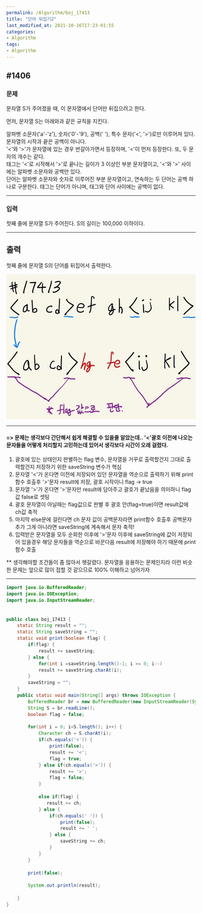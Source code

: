 ```yaml
---
permalink: /Algorithm/boj_17413
title: "단어 뒤집기2"
last_modified_at: 2021-10-16T17:23-01:55
categories:
- Algorithm
tags:
- Algorithm
---
```


## #1406

### 문제

문자열 S가 주어졌을 때, 이 문자열에서 단어만 뒤집으려고 한다.

먼저, 문자열 S는 아래와과 같은 규칙을 지킨다.

알파벳 소문자('a'-'z'), 숫자('0'-'9'), 공백(' '), 특수 문자('<', '>')로만 이루어져 있다.  
문자열의 시작과 끝은 공백이 아니다.  
'<'와 '>'가 문자열에 있는 경우 번갈아가면서 등장하며, '<'이 먼저 등장한다. 또, 두 문자의 개수는 같다.  
태그는 '<'로 시작해서 '>'로 끝나는 길이가 3 이상인 부분 문자열이고, '<'와 '>' 사이에는 알파벳 소문자와 공백만 있다.  
단어는 알파벳 소문자와 숫자로 이루어진 부분 문자열이고, 연속하는 두 단어는 공백 하나로 구분한다. 태그는 단어가 아니며, 태그와 단어 사이에는 공백이 없다.

---

### 입력

첫째 줄에 문자열 S가 주어진다. S의 길이는 100,000 이하이다.

---

## 출력

첫째 줄에 문자열 S의 단어를 뒤집어서 출력한다.

![17413](/assets/image/algo/17413.jpg)

---

#### => 문제는 생각보다 간단해서 쉽게 해결할 수 있을줄 알았는데.. '<'괄호 이전에 나오는 문자들을 어떻게 처리할지 고민하는데 있어서 생각보다 시간이 오래 걸렸다.

1. 괄호에 있는 상태인지 판별하는 flag 변수, 문자열을 거꾸로 출력할건지 그대로 출력할건지 저장하기 위한 saveString 변수가 핵심
2. 문자열 '<'가 온다면 이전에 저장되어 있던 문자열을 역순으로 출력하기 위해 print함수 호출후 '>'문자 result에 저장, 괄호 시작이니 flag -> true
3. 문자열 '>'가 온다면 '>'문자만 result에 담아주고 괄호가 끝났음을 의미하니 flag 값 false로 셋팅
4. 괄호 문자열이 아닐때는 flag값으로 판별 후 괄호 안(flag=true)이면 result값에 ch값 축적
5. 마지막 else문에 걸린다면 ch 문자 값이 공백문자라면 print함수 호출후 공백문자 추가 그게 아니라면 saveString에 계속해서 문자 축적!
6. 입력받은 문자열을 모두 순회한 이후에 '>'문자 이후에 saveString에 값이 저장되어 있을경우 해당 문자들을 역순으로 바꾼다음 result에 저장해야 하기 때문에 print함수 호출  

** 생각해야할 조건들이 좀 많아서 헷갈렸다. 문자열을 응용하는 문제인지라 이런 비슷한 문제는 앞으로 많이 접할 것 같으므로 100% 이해하고 넘어가자

---

```java
import java.io.BufferedReader;
import java.io.IOException;
import java.io.InputStreamReader;


public class boj_17413 {
    static String result = "";
    static String saveString = "";
    static void print(boolean flag) {
        if(flag) {
            result += saveString;
        } else {
            for(int i =saveString.length()-1; i >= 0; i--)
            result += saveString.charAt(i);
        }
        saveString = "";
    }
    public static void main(String[] args) throws IOException {
        BufferedReader br = new BufferedReader(new InputStreamReader(System.in));
        String S = br.readLine();
        boolean flag = false;

        for(int i = 0; i<S.length(); i++) {
            Character ch = S.charAt(i);
            if(ch.equals('<')) {
                print(false);
                result += '<';
                flag = true;
            } else if(ch.equals('>')) {
                result += '>';
                flag = false;
            }

            else if(flag) {
               result += ch;
            } else {
                if(ch.equals(' ')) {
                    print(false);
                    result += ' ';
                } else {
                    saveString += ch;
                }
            }
        }

        print(false);

        System.out.println(result);

    }
}
```